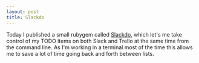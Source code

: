 ```yaml
---
layout: post
title: Slackdo
---
```


Today I published a small rubygem called [Slackdo](https://rubygems.org/gems/slackdo), which let's me take control of my TODO items on both Slack and Trello at the same time from the command line. As I'm working in a terminal most of the time this allows me to save a lot of time going back and forth between lists.

